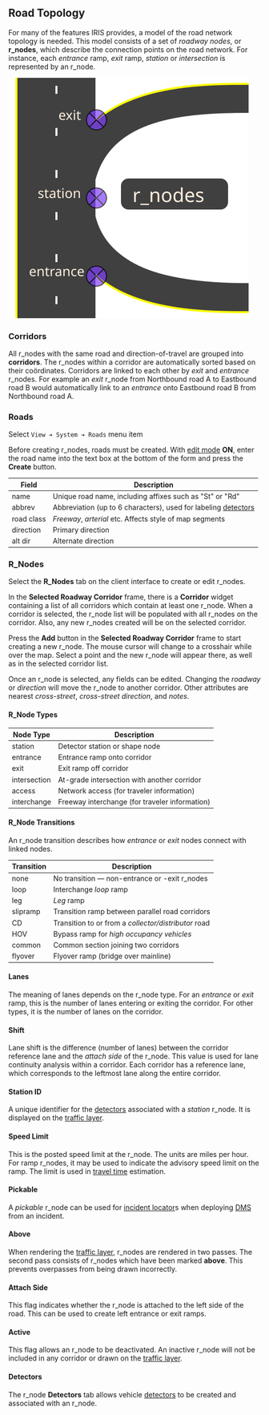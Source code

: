 ## Road Topology

For many of the features IRIS provides, a model of the road network topology is
needed.  This model consists of a set of _roadway nodes_, or **r_nodes**, which
describe the connection points on the road network.  For instance, each
_entrance_ ramp, _exit_ ramp, _station_ or _intersection_ is represented by an
r_node.

![Road Topology](images/road_topology.svg)

### Corridors

All r_nodes with the same road and direction-of-travel are grouped into
**corridors**.  The r_nodes within a corridor are automatically sorted based on
their coördinates.  Corridors are linked to each other by _exit_ and _entrance_
r_nodes.  For example an _exit_ r_node from Northbound road A to Eastbound road
B would automatically link to an _entrance_ onto Eastbound road B from
Northbound road A.

### Roads

Select `View ➔ System ➔ Roads` menu item

Before creating r_nodes, roads must be created.  With [edit mode] **ON**, enter
the road name into the text box at the bottom of the form and press the
**Create** button.

Field      | Description
-----------|---------------------------------------------------------
name       | Unique road name, including affixes such as "St" or "Rd"
abbrev     | Abbreviation (up to 6 characters), used for labeling [detectors]
road class | _Freeway_, _arterial_ etc.  Affects style of map segments
direction  | Primary direction
alt dir    | Alternate direction

### R_Nodes

Select the **R_Nodes** tab on the client interface to create or edit r_nodes.

In the **Selected Roadway Corridor** frame, there is a **Corridor** widget
containing a list of all corridors which contain at least one r_node.  When a
corridor is selected, the r_node list will be populated with all r_nodes on the
corridor.  Also, any new r_nodes created will be on the selected corridor.

Press the **Add** button in the **Selected Roadway Corridor** frame to start
creating a new r_node.  The mouse cursor will change to a crosshair while over
the map.  Select a point and the new r_node will appear there, as well as in the
selected corridor list.

Once an r_node is selected, any fields can be edited.  Changing the _roadway_ or
_direction_ will move the r_node to another corridor.  Other attributes are
nearest _cross-street_, _cross-street direction_, and _notes_.

#### R_Node Types

Node Type    | Description
-------------|---------------------------------
station      | Detector station or shape node
entrance     | Entrance ramp onto corridor
exit         | Exit ramp off corridor
intersection | At-grade intersection with another corridor
access       | Network access (for traveler information)
interchange  | Freeway interchange (for traveler information)

#### R_Node Transitions

An r_node transition describes how _entrance_ or _exit_ nodes connect with
linked nodes.

Transition | Description
-----------|------------------
none       | No transition — non-entrance or -exit r_nodes
loop       | Interchange _loop_ ramp
leg        | _Leg_ ramp
slipramp   | Transition ramp between parallel road corridors
CD         | Transition to or from a _collector/distributor_ road
HOV        | Bypass ramp for _high occupancy vehicles_
common     | Common section joining two corridors
flyover    | Flyover ramp (bridge over mainline)

#### Lanes

The meaning of lanes depends on the r_node type.  For an _entrance_ or _exit_
ramp, this is the number of lanes entering or exiting the corridor.  For other
types, it is the number of lanes on the corridor.

#### Shift

Lane shift is the difference (number of lanes) between the corridor reference
lane and the _attach side_ of the r_node.  This value is used for lane
continuity analysis within a corridor.  Each corridor has a reference lane,
which corresponds to the leftmost lane along the entire corridor.

#### Station ID

A unique identifier for the [detectors] associated with a _station_ r_node.
It is displayed on the [traffic layer].

#### Speed Limit

This is the posted speed limit at the r_node.  The units are miles per hour.
For ramp r_nodes, it may be used to indicate the advisory speed limit on the
ramp.  The limit is used in [travel time] estimation.

#### Pickable

A _pickable_ r_node can be used for [incident locator]s when deploying [DMS]
from an incident.

#### Above

When rendering the [traffic layer], r_nodes are rendered in two passes.  The
second pass consists of r_nodes which have been marked **above**.  This prevents
overpasses from being drawn incorrectly.

#### Attach Side

This flag indicates whether the r_node is attached to the left side of the road.
This can be used to create left entrance or exit ramps.

#### Active

This flag allows an r_node to be deactivated.  An inactive r_node will not be
included in any corridor or drawn on the [traffic layer].

#### Detectors

The r_node **Detectors** tab allows vehicle [detectors] to be created and
associated with an r_node.


[detectors]: vehicle_detection.html
[DMS]: dms.html
[edit mode]: user_interface.html#edit-mode
[incident locator]: incident_dms.html#locator
[traffic layer]: vehicle_detection.html#traffic-layer
[travel time]: travel_time.html
